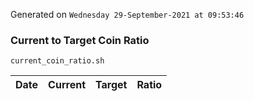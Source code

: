 Generated on `Wednesday 29-September-2021 at 09:53:46`

### Current to Target Coin Ratio
`current_coin_ratio.sh`

Date|Current|Target|Ratio
---|---|---|---
